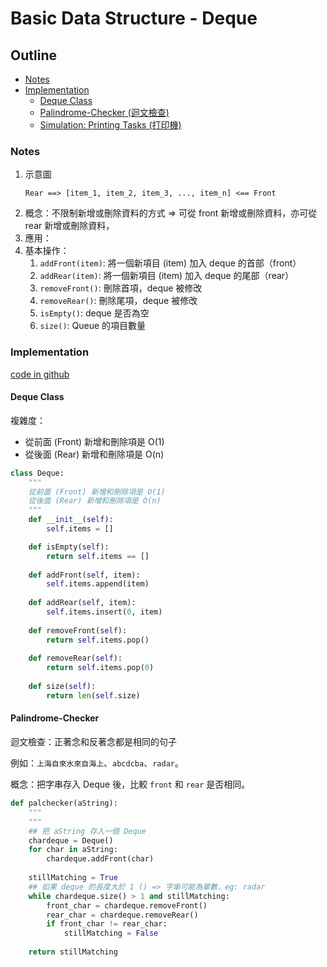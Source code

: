 # Basic Data Structure - Deque

## Outline

* [Notes](#notes)
* [Implementation](#implementation)
    * [Deque Class](#deque-class)
    * [Palindrome-Checker (迴文檢查)](#palindrome-checker)
    * [Simulation: Printing Tasks (打印機)](#printing-tasks)

### Notes

1. 示意圖
    ```
    Rear ==> [item_1, item_2, item_3, ..., item_n] <== Front
    ```
1. 概念：不限制新增或刪除資料的方式 => 可從 front 新增或刪除資料，亦可從 rear 新增或刪除資料，
1. 應用：
1. 基本操作：
    1. `addFront(item)`: 將一個新項目 (item) 加入 deque 的首部（front）
    1. `addRear(item)`: 將一個新項目 (item) 加入 deque 的尾部（rear）
    1. `removeFront()`: 刪除首項，deque 被修改
    1. `removeRear()`: 刪除尾項，deque 被修改
    1. `isEmpty()`: deque 是否為空
    1. `size()`: Queue 的項目數量
    

### Implementation

[code in github](https://github.com/kstseng/dsa-ml-tool-note/blob/master/DSA/ProblemSolvingWithAlgorithmsAndDataStructures/CODE/BasicDataStructure)

#### Deque Class

複雜度：
* 從前面 (Front) 新增和刪除項是 O(1)
* 從後面 (Rear) 新增和刪除項是 O(n)

```python
class Deque:
    """
    從前面 (Front) 新增和刪除項是 O(1)
    從後面 (Rear) 新增和刪除項是 O(n)
    """
    def __init__(self):
        self.items = []

    def isEmpty(self):
        return self.items == []
    
    def addFront(self, item):
        self.items.append(item)
    
    def addRear(self, item):
        self.items.insert(0, item)
    
    def removeFront(self):
        return self.items.pop()
    
    def removeRear(self):
        return self.items.pop(0)
    
    def size(self):
        return len(self.size)
```

#### Palindrome-Checker

迴文檢查：正著念和反著念都是相同的句子

例如：`上海自來水來自海上`、`abcdcba`、`radar`。

概念：把字串存入 Deque 後，比較 `front` 和 `rear` 是否相同。


```python
def palchecker(aString):
    """
    """
    ## 把 aString 存入一個 Deque
    chardeque = Deque()
    for char in aString:
        chardeque.addFront(char)
    
    stillMatching = True
    ## 如果 deque 的長度大於 1 () => 字串可能為單數，eg: radar
    while chardeque.size() > 1 and stillMatching:
        front_char = chardeque.removeFront()
        rear_char = chardeque.removeRear()
        if front_char != rear_char:
            stillMatching = False
    
    return stillMatching
```